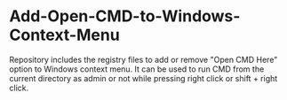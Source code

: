# Add-Open-CMD-to-Windows-Context-Menu

Repository includes the registry files to add or remove "Open CMD Here" option to Windows context menu. It can be used to run CMD from the current directory as admin or not while pressing right click or shift + right click.